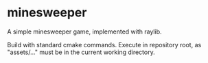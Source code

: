 # minesweeper

A simple minesweeper game, implemented with raylib.

Build with standard cmake commands. Execute in repository root, as "assets/..." must be in the current working directory.
